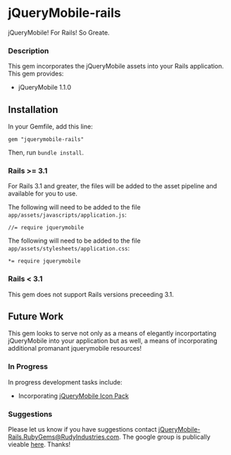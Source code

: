 # jQueryMobile-rails 

jQueryMobile! For Rails! So Greate.

### Description

This gem incorporates the jQueryMobile assets into your Rails application.
This gem provides:

* jQueryMobile 1.1.0

## Installation

In your Gemfile, add this line:

    gem "jquerymobile-rails"

Then, run `bundle install`. 

### Rails >= 3.1

For Rails 3.1 and greater, the files will be added to the asset pipeline and available for you to use. 

The following will need to be added to the file `app/assets/javascripts/application.js`:

    //= require jquerymobile

The following will need to be added to the file `app/assets/stylesheets/application.css`:

    *= require jquerymobile


### Rails \< 3.1

This gem does not support Rails versions preceeding 3.1.

## Future Work

This gem looks to serve not only as a means of elegantly incorportating jQueryMobile into your 
application but as well, a means of incorporating additional promanant jquerymobile resources!

### In Progress
In progress development tasks include:

* Incorporating [jQueryMobile Icon Pack](https://github.com/commadelimited/jQuery-Mobile-Icon-Pack)

### Suggestions
Please let us know if you have suggestions contact jQueryMobile-Rails.RubyGems@RudyIndustries.com.  The google group is publically vieable
[here](https://groups.google.com/a/rudyindustries.com/group/jQueryMobile-Rails.RubyGems/topics). Thanks!
